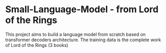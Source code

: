 # Small-Language-Model - from Lord of the Rings
This project aims to build a language model from scratch based on transformer decoders architecture. The training data is the complete work of Lord of the Rings (3 books) 
